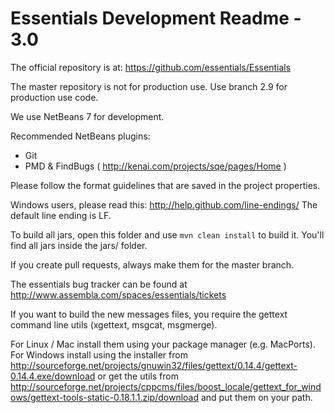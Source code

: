 Essentials Development Readme - 3.0
=============================

The official repository is at:
https://github.com/essentials/Essentials

The master repository is not for production use. Use branch 2.9 for production use code.

We use NetBeans 7 for development.

Recommended NetBeans plugins:

* Git
* PMD & FindBugs ( http://kenai.com/projects/sqe/pages/Home )

Please follow the format guidelines that are saved in the project properties.

Windows users, please read this: http://help.github.com/line-endings/
The default line ending is LF.

To build all jars, open this folder and use `mvn clean install` to build it. You'll find all jars inside the jars/ folder.

If you create pull requests, always make them for the master branch.

The essentials bug tracker can be found at http://www.assembla.com/spaces/essentials/tickets

If you want to build the new messages files, you require the gettext command line utils (xgettext, msgcat, msgmerge).

For Linux / Mac install them using your package manager (e.g. MacPorts). For Windows install using the installer from http://sourceforge.net/projects/gnuwin32/files/gettext/0.14.4/gettext-0.14.4.exe/download or get the utils from http://sourceforge.net/projects/cppcms/files/boost_locale/gettext_for_windows/gettext-tools-static-0.18.1.1.zip/download and put them on your path. 
